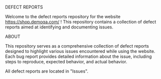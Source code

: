 DEFECT REPORTS

Welcome to the defect reports repository for the website https://shop.demoqa.com/ ! This repository contains a collection of defect reports aimed at identifying and documenting issues.

ABOUT

This repository serves as a comprehensive collection of defect reports designed to highlight various issues encountered while using the website. Each bug report provides detailed information about the issue, including steps to reproduce, expected behavior, and actual behavior.

All defect reports are located in "Issues".
